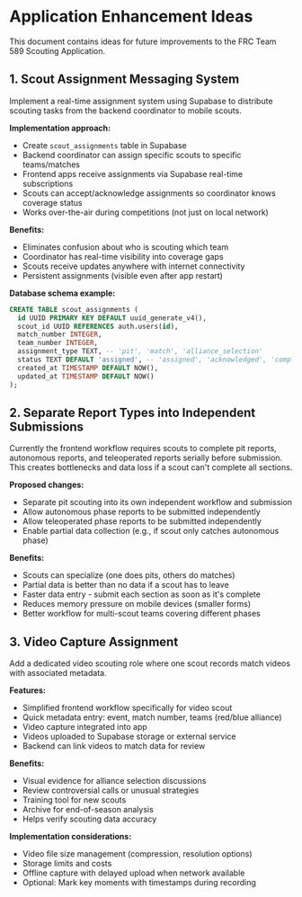 # Application Enhancement Ideas

This document contains ideas for future improvements to the FRC Team 589 Scouting Application.

## 1. Scout Assignment Messaging System

Implement a real-time assignment system using Supabase to distribute scouting tasks from the backend coordinator to mobile scouts.

**Implementation approach:**
- Create `scout_assignments` table in Supabase
- Backend coordinator can assign specific scouts to specific teams/matches
- Frontend apps receive assignments via Supabase real-time subscriptions
- Scouts can accept/acknowledge assignments so coordinator knows coverage status
- Works over-the-air during competitions (not just on local network)

**Benefits:**
- Eliminates confusion about who is scouting which team
- Coordinator has real-time visibility into coverage gaps
- Scouts receive updates anywhere with internet connectivity
- Persistent assignments (visible even after app restart)

**Database schema example:**
```sql
CREATE TABLE scout_assignments (
  id UUID PRIMARY KEY DEFAULT uuid_generate_v4(),
  scout_id UUID REFERENCES auth.users(id),
  match_number INTEGER,
  team_number INTEGER,
  assignment_type TEXT, -- 'pit', 'match', 'alliance_selection'
  status TEXT DEFAULT 'assigned', -- 'assigned', 'acknowledged', 'completed'
  created_at TIMESTAMP DEFAULT NOW(),
  updated_at TIMESTAMP DEFAULT NOW()
);
```

## 2. Separate Report Types into Independent Submissions

Currently the frontend workflow requires scouts to complete pit reports, autonomous reports, and teleoperated reports serially before submission. This creates bottlenecks and data loss if a scout can't complete all sections.

**Proposed changes:**
- Separate pit scouting into its own independent workflow and submission
- Allow autonomous phase reports to be submitted independently
- Allow teleoperated phase reports to be submitted independently
- Enable partial data collection (e.g., if scout only catches autonomous phase)

**Benefits:**
- Scouts can specialize (one does pits, others do matches)
- Partial data is better than no data if a scout has to leave
- Faster data entry - submit each section as soon as it's complete
- Reduces memory pressure on mobile devices (smaller forms)
- Better workflow for multi-scout teams covering different phases

## 3. Video Capture Assignment

Add a dedicated video scouting role where one scout records match videos with associated metadata.

**Features:**
- Simplified frontend workflow specifically for video scout
- Quick metadata entry: event, match number, teams (red/blue alliance)
- Video capture integrated into app
- Videos uploaded to Supabase storage or external service
- Backend can link videos to match data for review

**Benefits:**
- Visual evidence for alliance selection discussions
- Review controversial calls or unusual strategies
- Training tool for new scouts
- Archive for end-of-season analysis
- Helps verify scouting data accuracy

**Implementation considerations:**
- Video file size management (compression, resolution options)
- Storage limits and costs
- Offline capture with delayed upload when network available
- Optional: Mark key moments with timestamps during recording
